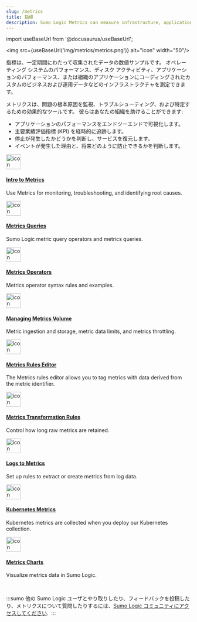 ```yaml
---
slug: /metrics
title: 指標
description: Sumo Logic Metrics can measure infrastructure, application performance or custom business and operational data.
---
```


import useBaseUrl from '@docusaurus/useBaseUrl';

<img src={useBaseUrl('img/metrics/metrics.png')} alt="icon" width="50"/>

指標は、一定期間にわたって収集されたデータの数値サンプルです。 オペレーティング システムのパフォーマンス、ディスク アクティビティ、アプリケーションのパフォーマンス、または組織のアプリケーションにコーディングされたカスタムのビジネスおよび運用データなどのインフラストラクチャを測定できます。

メトリクスは、問題の根本原因を監視、トラブルシューティング、および特定するための効果的なツールです。 彼らはあなたの組織を助けることができます:

* アプリケーションのパフォーマンスをエンドツーエンドで可視化します。
* 主要業績評価指標 (KPI) を経時的に追跡します。
* 停止が発生したかどうかを判断し、サービスを復元します。
* イベントが発生した理由と、将来どのように防止できるかを判断します。


<div className="box-wrapper" markdown="1">
<div className="box smallbox1 card">
  <div className="container">
  <a href="/docs/metrics/introduction"><img src={useBaseUrl('img/icons/metrics.png')} alt="icon" width="40"/><h4>Intro to Metrics</h4></a>
  <p>Use Metrics for monitoring, troubleshooting, and identifying root causes.</p>
  </div>
</div>
<div className="box smallbox2 card">
  <div className="container">
  <a href="/docs/metrics/metrics-queries"><img src={useBaseUrl('img/icons/metrics.png')} alt="icon" width="40"/><h4>Metrics Queries</h4></a>
  <p>Sumo Logic metric query operators and metrics queries.</p>
  </div>
</div>
<div className="box smallbox3 card">
  <div className="container">
  <a href="/docs/metrics/metrics-operators"><img src={useBaseUrl('img/icons/metrics.png')} alt="icon" width="40"/><h4>Metrics Operators</h4></a>
  <p>Metrics operator syntax rules and examples.</p>
  </div>
</div>
<div className="box smallbox4 card">
  <div className="container">
  <a href="/docs/metrics/manage-metric-volume/manage-metric-volume"><img src={useBaseUrl('img/icons/metrics.png')} alt="icon" width="40"/><h4>Managing Metrics Volume</h4></a>
  <p>Metric ingestion and storage, metric data limits, and metrics throttling.</p>
  </div>
</div>
<div className="box smallbox5 card">
  <div className="container">
  <a href="/docs/metrics/metric-rules-editor"><img src={useBaseUrl('img/icons/metrics.png')} alt="icon" width="40"/><h4>Metrics Rules Editor</h4></a>
  <p>The Metrics rules editor allows you to tag metrics with data derived from the metric identifier.</p>
  </div>
</div>
<div className="box smallbox6 card">
  <div className="container">
  <a href="/docs/metrics/metrics-transformation-rules"><img src={useBaseUrl('img/icons/metrics.png')} alt="icon" width="40"/><h4>Metrics Transformation Rules</h4></a>
  <p>Control how long raw metrics are retained.</p>
  </div>
</div>
<div className="box smallbox7 card">
  <div className="container">
  <a href="/docs/metrics/logs-to-metrics"><img src={useBaseUrl('img/icons/metrics.png')} alt="icon" width="40"/><h4>Logs to Metrics</h4></a>
  <p>Set up rules to extract or create metrics from log data.</p>
  </div>
</div>
<div className="box smallbox8 card">
  <div className="container">
  <a href="/docs/metrics/kubernetes-metrics"><img src={useBaseUrl('img/icons/metrics.png')} alt="icon" width="40"/><h4>Kubernetes Metrics</h4></a>
  <p>Kubernetes metrics are collected when you deploy our Kubernetes collection.</p>
  </div>
</div>
<div className="box smallbox9 card">
  <div className="container">
  <a href="/docs/metrics/metric-charts"><img src={useBaseUrl('img/icons/metrics.png')} alt="icon" width="40"/><h4>Metrics Charts</h4></a>
  <p>Visualize metrics data in Sumo Logic.</p>
  </div>
</div>
</div>

<br/>

:::sumo
他の Sumo Logic ユーザとやり取りしたり、フィードバックを投稿したり、メトリクスについて質問したりするには、[Sumo Logic コミュニティにアクセスしてください](https://community.sumologic.com/s/topic/0TOE0000000gA6tOAE/Unified%20Logs%20and%20Metrics). 
:::
